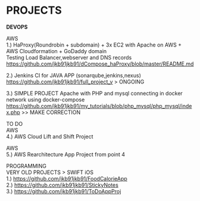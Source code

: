 # PROJECTS

<b>DEVOPS</b>

AWS  
1.) HaProxy(Roundrobin + subdomain) + 3x EC2 with Apache on AWS + AWS Cloudformation + GoDaddy domain  
Testing Load Balancer,webserver and DNS records
https://github.com/jkb91jkb91/dCompose_haProxy/blob/master/README.md  

2.) Jenkins CI for JAVA APP (sonarqube,jenkins,nexus)  
https://github.com/jkb91jkb91/full_project_v > ONGOING  

3.) SIMPLE PROJECT Apache with PHP and mysql connecting in docker network using docker-compose  
https://github.com/jkb91jkb91/my_tutorials/blob/php_mysql/php_mysql/index.php  >> MAKE CORRECTION  


TO DO  
AWS  
4.) AWS Cloud Lift and Shift Project    
  
AWS  
5.) AWS Rearchitecture App Project from point 4 


PROGRAMMING  
VERY OLD PROJECTS > SWIFT iOS  
1.) https://github.com/jkb91jkb91/FoodCalorieApp  
2.) https://github.com/jkb91jkb91/StickyNotes  
3.) https://github.com/jkb91jkb91/ToDoAppProj  
